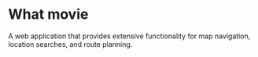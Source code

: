 # What movie
A web application that provides extensive functionality for map navigation, location searches, and route planning.
